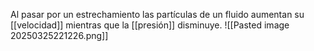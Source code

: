 Al pasar por un estrechamiento las partículas de un fluido aumentan su [[velocidad]] mientras que la [[presión]] disminuye.
![[Pasted image 20250325221226.png]]


